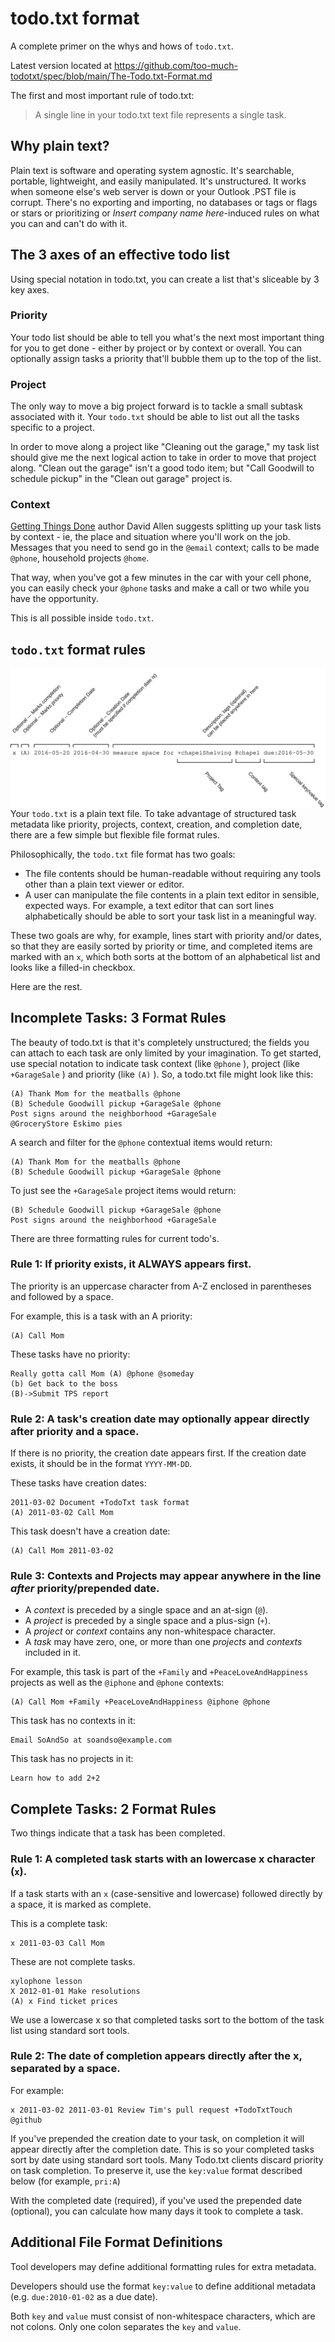 # todo.txt format

A complete primer on the whys and hows of `todo.txt`.

Latest version located at https://github.com/too-much-todotxt/spec/blob/main/The-Todo.txt-Format.md

The first and most important rule of todo.txt:

> A single line in your todo.txt text file represents a single task.

## Why plain text?

Plain text is software and operating system agnostic. It's searchable,
portable, lightweight, and easily manipulated. It's unstructured. It
works when someone else's web server is down or your Outlook .PST file
is corrupt. There's no exporting and importing, no databases or tags or
flags or stars or prioritizing or _Insert company name here_-induced
rules on what you can and can't do with it.

## The 3 axes of an effective todo list

Using special notation in todo.txt, you can create a list that's
sliceable by 3 key axes.

### Priority

Your todo list should be able to tell you what's the next most important
thing for you to get done - either by project or by context or overall.
You can optionally assign tasks a priority that'll bubble them up to the
top of the list.

### Project

The only way to move a big project forward is to tackle a small subtask
associated with it. Your `todo.txt` should be able to list out all the
tasks specific to a project.

In order to move along a project like "Cleaning out the garage," my task
list should give me the next logical action to take in order to move
that project along. "Clean out the garage" isn't a good todo item; but
"Call Goodwill to schedule pickup" in the "Clean out garage" project is.

### Context

[Getting Things Done](https://en.wikipedia.org/wiki/Getting_Things_Done)
author David Allen suggests splitting up your task lists by context -
ie, the place and situation where you'll work on the job. Messages that
you need to send go in the `@email` context; calls to be made `@phone`,
household projects `@home`.

That way, when you've got a few minutes in the car with your cell phone,
you can easily check your `@phone` tasks and make a call or two while
you have the opportunity.

This is all possible inside `todo.txt`.

## `todo.txt` format rules

<img align="right" src="./todo.txt_summary.svg" alt="Format Quick Reference Image">

Your `todo.txt` is a plain text file. To take advantage of structured
task metadata like priority, projects, context, creation, and completion
date, there are a few simple but flexible file format rules.

Philosophically, the `todo.txt` file format has two goals:

- The file contents should be human-readable without requiring any tools
  other than a plain text viewer or editor.
- A user can manipulate the file contents in a plain text editor in
  sensible, expected ways. For example, a text editor that can sort
  lines alphabetically should be able to sort your task list in a
  meaningful way.

These two goals are why, for example, lines start with priority and/or
dates, so that they are easily sorted by priority or time, and completed
items are marked with an `x`, which both sorts at the bottom of an
alphabetical list and looks like a filled-in checkbox.

Here are the rest.

## Incomplete Tasks: 3 Format Rules

The beauty of todo.txt is that it's completely unstructured; the fields
you can attach to each task are only limited by your imagination. To get
started, use special notation to indicate task context (like `@phone`
), project (like `+GarageSale` ) and priority (like `(A)` ). So, a
todo.txt file might look like this:

    (A) Thank Mom for the meatballs @phone
    (B) Schedule Goodwill pickup +GarageSale @phone
    Post signs around the neighborhood +GarageSale
    @GroceryStore Eskimo pies

A search and filter for the `@phone` contextual items would return:

    (A) Thank Mom for the meatballs @phone 
    (B) Schedule Goodwill pickup +GarageSale @phone

To just see the `+GarageSale` project items would return:

    (B) Schedule Goodwill pickup +GarageSale @phone
    Post signs around the neighborhood +GarageSale

There are three formatting rules for current todo's.

### Rule 1: If priority exists, it ALWAYS appears first.

The priority is an uppercase character from A-Z enclosed in parentheses
and followed by a space.

For example, this is a task with an A priority:

    (A) Call Mom

These tasks have no priority:

    Really gotta call Mom (A) @phone @someday
    (b) Get back to the boss
    (B)->Submit TPS report

### Rule 2: A task's creation date may optionally appear directly after priority and a space.

If there is no priority, the creation date appears first. If the
creation date exists, it should be in the format `YYYY-MM-DD`.

These tasks have creation dates:

    2011-03-02 Document +TodoTxt task format
    (A) 2011-03-02 Call Mom

This task doesn't have a creation date:

    (A) Call Mom 2011-03-02

### Rule 3: Contexts and Projects may appear anywhere in the line *after* priority/prepended date.

- A *context* is preceded by a single space and an at-sign (`@`).
- A *project* is preceded by a single space and a plus-sign (`+`).
- A *project* or *context* contains any non-whitespace character.
- A *task* may have zero, one, or more than one *projects* and
  *contexts* included in it.

For example, this task is part of the `+Family` and
`+PeaceLoveAndHappiness` projects as well as the `@iphone` and `@phone`
contexts:

    (A) Call Mom +Family +PeaceLoveAndHappiness @iphone @phone

This task has no contexts in it:

    Email SoAndSo at soandso@example.com

This task has no projects in it:

    Learn how to add 2+2

## Complete Tasks: 2 Format Rules

Two things indicate that a task has been completed.

### Rule 1: A completed task starts with an lowercase x character (`x`).

If a task starts with an `x` (case-sensitive and lowercase) followed
directly by a space, it is marked as complete.

This is a complete task:

    x 2011-03-03 Call Mom

These are not complete tasks.

    xylophone lesson
    X 2012-01-01 Make resolutions
    (A) x Find ticket prices

We use a lowercase x so that completed tasks sort to the bottom of the
task list using standard sort tools.

### Rule 2: The date of completion appears directly after the x, separated by a space.

For example:

    x 2011-03-02 2011-03-01 Review Tim's pull request +TodoTxtTouch @github

If you've prepended the creation date to your task, on completion it
will appear directly after the completion date. This is so your
completed tasks sort by date using standard sort tools. Many Todo.txt
clients discard priority on task completion. To preserve it, use the
`key:value` format described below (for example, `pri:A`)

With the completed date (required), if you've used the prepended date
(optional), you can calculate how many days it took to complete a task.

## Additional File Format Definitions

Tool developers may define additional formatting rules for extra
metadata.

Developers should use the format `key:value` to define additional
metadata (e.g. `due:2010-01-02` as a due date).

Both `key` and `value` must consist of non-whitespace characters, which
are not colons. Only one colon separates the `key` and `value`.
